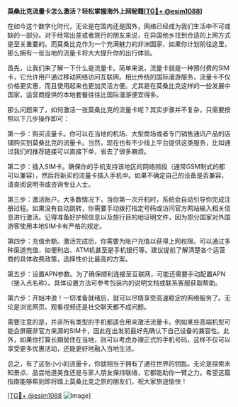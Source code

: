 **莫桑比克流量卡怎么激活？轻松掌握海外上网秘籍[[TG💪+ @esim1088](https://t.me/s/esim1088)]**

在如今这个数字化时代，无论是在国内还是国外，网络已经成为我们生活中不可或缺的一部分。对于经常出差或者旅行的朋友来说，在异国他乡找到合适的上网方式是至关重要的。而莫桑比克作为一个充满魅力的非洲国家，如果你计划前往这里，那么拥有一张当地的流量卡将大大提升你的出行体验。

首先，让我们来了解一下什么是流量卡。简单来说，流量卡就是一种预付费的SIM卡，它允许用户通过移动网络访问互联网。相比传统的国际漫游服务，流量卡不仅价格更实惠，而且使用起来也更加灵活方便。尤其是在莫桑比克这样的一些发展中国家，运营商提供的本地套餐往往比国际漫游便宜得多。

那么问题来了，如何激活一张莫桑比克的流量卡呢？其实步骤并不复杂，只需要按照以下几步操作即可：

第一步：购买流量卡。你可以在当地的机场、大型商场或者专门销售通讯产品的店铺购买到莫桑比克的流量卡。当然，现在也有不少线上平台提供这类服务，比如通过我们的推荐链接可以直接下单，省去了很多麻烦。

第二步：插入SIM卡。确保你的手机支持该地区的网络频段（通常GSM制式的都可以兼容），然后将新买的流量卡插入手机中。如果不确定自己的设备是否兼容，请查阅说明书或咨询专业人士。

第三步：激活账户。大多数情况下，当你第一次开机时，系统会自动引导你完成注册过程。如果没有自动跳转，你需要手动拨打指定号码或访问官方网站输入相关信息进行激活。记得准备好护照信息以及旅行目的地证明文件，因为部分国家对外国游客使用本地SIM卡有严格的规定。

第四步：充值余额。激活完成后，你需要为账户充值以获得上网权限。可以通过多种渠道充值，如便利店、ATM机甚至是手机银行等。建议提前了解清楚各个运营商的具体收费政策，选择性价比最高的方案。

第五步：设置APN参数。为了确保顺利连接至互联网，可能还需要手动配置APN（接入点名称）。具体设置方法可参考包装内的说明文档或联系客服获取帮助。

第六步：开始冲浪！一切准备就绪后，就可以尽情享受高速稳定的网络服务了。无论是浏览网页、观看视频还是社交聊天都不成问题。

需要注意的是，并非所有类型的手机都适合用来激活流量卡。例如某些高端机型可能会屏蔽非官方来源的SIM卡，因此在出发前最好先确认下自己设备的兼容性。此外，如果你打算长期居住在当地，则可以考虑办理正式的手机号码，这样不仅可以享受更多优惠活动，还能更好地融入当地生活。

总之，有了这张小小的流量卡，你就相当于拥有了通往世界的钥匙。无论是探索未知景点、品尝地道美食还是与家人朋友保持联络，它都能助你一臂之力。希望这篇指南能够帮到即将踏上莫桑比克之旅的朋友们，祝大家旅途愉快！

[[TG💪+ @esim1088](https://t.me/s/esim1088) ![Image](https://i.postimg.cc/4NQfJmqS/Snipaste-2025-05-13-00-14-12.png)]